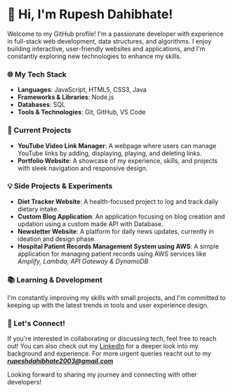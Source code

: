 # 👋 Hi, I'm Rupesh Dahibhate!

Welcome to my GitHub profile! I'm a passionate developer with experience in full-stack web development, data structures, and algorithms. I enjoy building interactive, user-friendly websites and applications, and I'm constantly exploring new technologies to enhance my skills.

### 🌐 My Tech Stack

- **Languages**: JavaScript, HTML5, CSS3, Java
- **Frameworks & Libraries**: Node.js
- **Databases**: SQL
- **Tools & Technologies**: Git, GitHub, VS Code

### 🚀 Current Projects

- **YouTube Video Link Manager**: A webpage where users can manage YouTube links by adding, displaying, playing, and deleting links.
- **Portfolio Website**: A showcase of my experience, skills, and projects with sleek navigation and responsive design.

### 💡 Side Projects & Experiments

- **Diet Tracker Website**: A health-focused project to log and track daily dietary intake.
- **Custom Blog Application**: An application focusing on blog creation and updation using a custom made API with Database.
- **Newsletter Website**: A platform for daily news updates, currently in ideation and design phase.
- **Hospital Patient Records Management System using AWS**: A simple application for managing patient records using AWS services like *Amplify, Lambda, API Gateway & DynamoDB*

### 📚 Learning & Development

I'm constantly improving my skills with small projects, and I'm committed to keeping up with the latest trends in tools and user experience design.

### 🤔 Let's Connect!

If you're interested in collaborating or discussing tech, feel free to reach out! 
You can also check out my [LinkedIn](https://www.linkedin.com/in/rupesh-dahibhate-50b1b7267/) for a deeper look into my background and experience.
For more urgent queries reacht out to my ***rupeshdahibhate2003@gmail.com***

Looking forward to sharing my journey and connecting with other developers!

